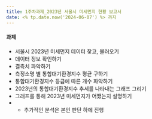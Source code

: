 ```yaml
---
title: 1주차과제_2023년 서울시 미세먼지 현황 보고서
date: <% tp.date.now('2024-06-07') %> 까지
---
```

#### 과제
- 서울시 2023년 미세먼지 데이터 찾고, 불러오기 
- 데이터 정보 확인하기 
- 결측치 파악하기 
- 측정소명 별 통합대기환경지수 평균 구하기 
- 통합대기환경지수 등급에 따른 개수 파악하기 
- 2023년의 통합대기환경지수 추세를 나타내는 그래프 그리기 
- 그래프를 통해 2023년 미세먼지가 어땠는지 설명하기 
- + 추가적인 분석은 본인 판단 하에 진행